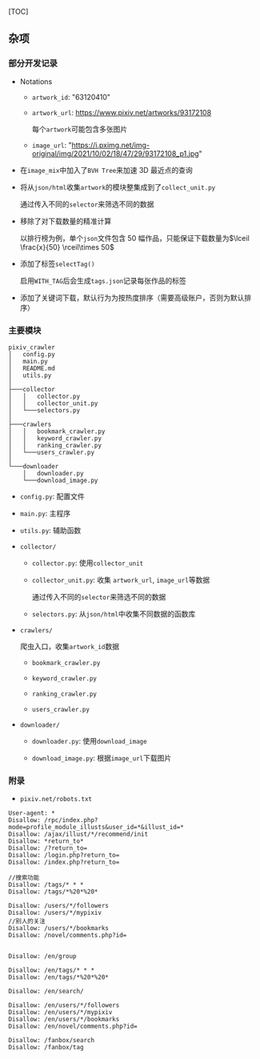 [TOC]

## 杂项

### 部分开发记录

- Notations

  - `artwork_id`: "63120410"

  - `artwork_url`: https://www.pixiv.net/artworks/93172108

    每个`artwork`可能包含多张图片

  - `image_url`: "https://i.pximg.net/img-original/img/2021/10/02/18/47/29/93172108_p1.jpg"

- 在`image_mix`中加入了`BVH Tree`来加速 3D 最近点的查询

- 将从`json/html`收集`artwork`的模块整集成到了`collect_unit.py`

  通过传入不同的`selector`来筛选不同的数据

- 移除了对下载数量的精准计算

  以排行榜为例，单个`json`文件包含 50 幅作品，只能保证下载数量为$\lceil \frac{x}{50} \rceil\times 50$

- 添加了标签`selectTag()`

  启用`WITH_TAG`后会生成`tags.json`记录每张作品的标签

- 添加了关键词下载，默认行为为按热度排序（需要高级账户，否则为默认排序）

### 主要模块

```
pixiv_crawler
│   config.py
│   main.py
│   README.md
│   utils.py
│
├───collector
│   │   collector.py
│   │   collector_unit.py
│   └───selectors.py
│
├───crawlers
│   │   bookmark_crawler.py
│   │   keyword_crawler.py
│   │   ranking_crawler.py
│   └───users_crawler.py
│
└───downloader
    │   downloader.py
    └───download_image.py
```

- `config.py`: 配置文件

- `main.py`: 主程序

- `utils.py`: 辅助函数

- `collector/`

  - `collector.py`: 使用`collector_unit`

  - `collector_unit.py`: 收集 `artwork_url`, `image_url`等数据

    通过传入不同的`selector`来筛选不同的数据

  - `selectors.py`: 从`json/html`中收集不同数据的函数库

- `crawlers/`

  爬虫入口，收集`artwork_id`数据

  - `bookmark_crawler.py`

  - `keyword_crawler.py`

  - `ranking_crawler.py`

  - `users_crawler.py`

- `downloader/`

  - `downloader.py`: 使用`download_image`

  - `download_image.py`: 根据`image_url`下载图片

### 附录

- `pixiv.net/robots.txt`

```
User-agent: *
Disallow: /rpc/index.php?mode=profile_module_illusts&user_id=*&illust_id=*
Disallow: /ajax/illust/*/recommend/init
Disallow: *return_to*
Disallow: /?return_to=
Disallow: /login.php?return_to=
Disallow: /index.php?return_to=

//搜索功能
Disallow: /tags/* * *
Disallow: /tags/*%20*%20*

Disallow: /users/*/followers
Disallow: /users/*/mypixiv
//别人的关注
Disallow: /users/*/bookmarks
Disallow: /novel/comments.php?id=


Disallow: /en/group

Disallow: /en/tags/* * *
Disallow: /en/tags/*%20*%20*

Disallow: /en/search/

Disallow: /en/users/*/followers
Disallow: /en/users/*/mypixiv
Disallow: /en/users/*/bookmarks
Disallow: /en/novel/comments.php?id=

Disallow: /fanbox/search
Disallow: /fanbox/tag
```
